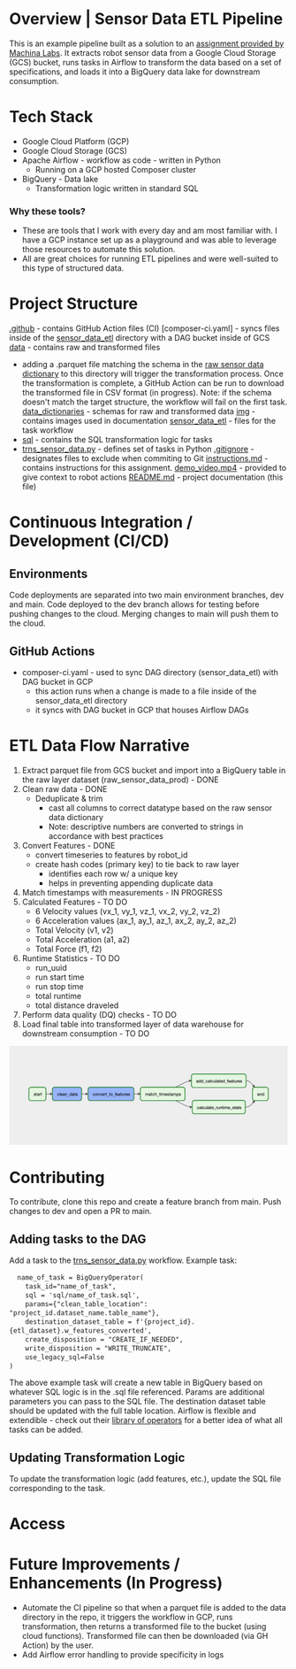 # Overview | Sensor Data ETL Pipeline
This is an example pipeline built as a solution to an [assignment provided by Machina Labs](https://github.com/Machina-Labs/data_engineer_hw). It extracts robot sensor data from a Google Cloud Storage (GCS) bucket, runs tasks in Airflow to transform the data based on a set of specifications, and loads it into a BigQuery data lake for downstream consumption.

# Tech Stack
- Google Cloud Platform (GCP)
- Google Cloud Storage (GCS)
- Apache Airflow - workflow as code - written in Python
  - Running on a GCP hosted Composer cluster
- BigQuery - Data lake
  - Transformation logic written in standard SQL

### Why these tools?  
- These are tools that I work with every day and am most familiar with. I have a GCP instance set up as a playground and was able to leverage those resources to automate this solution. 
- All are great choices for running ETL pipelines and were well-suited to this type of structured data.

# Project Structure 
[.github](./.github) - contains GitHub Action files (CI)
[composer-ci.yaml] - syncs files inside of the [sensor_data_etl](./sensor_data_etl) directory with a DAG bucket inside of GCS
[data](./data) - contains raw and transformed files
  - adding a .parquet file matching the schema in the [raw sensor data dictionary](./data_dictionaries/raw_sensor_data_dictionary.csv) to this directory will trigger the transformation process. Once the transformation is complete, a GitHub Action can be run to download the transformed file in CSV format (in progress). Note: if the schema doesn't match the target structure, the workflow will fail on the first task.
[data_dictionaries](./data_dictionaries) - schemas for raw and transformed data
[img](./img) - contains images used in documentation
[sensor_data_etl](./sensor_data_etl) - files for the task workflow
  - [sql](./sensor_data_etl/sql) - contains the SQL transformation logic for tasks
  - [trns_sensor_data.py](./sensor_data_etl/trns_sensor_data.py) - defines set of tasks in Python
[.gitignore](./.gitignore) - designates files to exclude when commiting to Git
[instructions.md](./instructions.md) - contains instructions for this assignment.
[demo_video.mp4](./demo_video.mp4) - provided to give context to robot actions
[README.md](README.MD) - project documentation (this file)

# Continuous Integration / Development (CI/CD)
## Environments
Code deployments are separated into two main environment branches, dev and main. Code deployed to the dev branch allows for testing before pushing changes to the cloud. Merging changes to main will push them to the cloud.

## GitHub Actions
- composer-ci.yaml - used to sync DAG directory (sensor_data_etl) with DAG bucket in GCP 
  - this action runs when a change is made to a file inside of the sensor_data_etl directory
  - it syncs with DAG bucket in GCP that houses Airflow DAGs

# ETL Data Flow Narrative
1. Extract parquet file from GCS bucket and import into a BigQuery table in the raw layer dataset (raw_sensor_data_prod) - DONE
2. Clean raw data - DONE
    - Deduplicate & trim
      - cast all columns to correct datatype based on the raw sensor data dictionary
      - Note: descriptive numbers are converted to strings in accordance with best practices
3. Convert Features - DONE
    - convert timeseries to features by robot_id
    - create hash codes (primary key) to tie back to raw layer
      - identifies each row w/ a unique key
      - helps in preventing appending duplicate data
4. Match timestamps with measurements - IN PROGRESS
5. Calculated Features - TO DO 
   - 6 Velocity values (vx_1, vy_1, vz_1, vx_2, vy_2, vz_2)
   - 6 Acceleration values (ax_1, ay_1, az_1, ax_2, ay_2, az_2)
   - Total Velocity (v1, v2)
   - Total Acceleration (a1, a2)
   - Total Force (f1, f2)
6. Runtime Statistics - TO DO
   - run_uuid
   - run start time
   - run stop time
   - total runtime
   - total distance draveled
7. Perform data quality (DQ) checks - TO DO
8. Load final table into transformed layer of data warehouse for downstream consumption - TO DO

![Airflow DAG](./img/airflow_dag.png)
# Contributing
To contribute, clone this repo and create a feature branch from main. Push changes to dev and open a PR to main.
## Adding tasks to the DAG
Add a task to the [trns_sensor_data.py](sensor_data_etl/trns_sensor_data.py) workflow. Example task:

      name_of_task = BigQueryOperator(
        task_id="name_of_task",
        sql = 'sql/name_of_task.sql',
        params={"clean_table_location": "project_id.dataset_name.table_name"},
        destination_dataset_table = f'{project_id}.{etl_dataset}.w_features_converted',
        create_disposition = "CREATE_IF_NEEDED",
        write_disposition = "WRITE_TRUNCATE",
        use_legacy_sql=False 
    )

The above example task will create a new table in BigQuery based on whatever SQL logic is in the .sql file referenced. Params are additional parameters you can pass to the SQL file. The destination dataset table should be updated with the full table location. Airflow is flexible and extendible - check out their [library of operators](https://airflow.apache.org/docs/apache-airflow/stable/concepts/operators.html) for a better idea of what all tasks can be added.
## Updating Transformation Logic
To update the transformation logic (add features, etc.), update the SQL file corresponding to the task.
# Access

# Future Improvements / Enhancements (In Progress)
- Automate the CI pipeline so that when a parquet file is added to the data directory in the repo, it triggers the workflow in GCP, runs transformation, then returns a transformed file to the bucket (using cloud functions). Transformed file can then be downloaded (via GH Action) by the user.
- Add Airflow error handling to provide specificity in logs